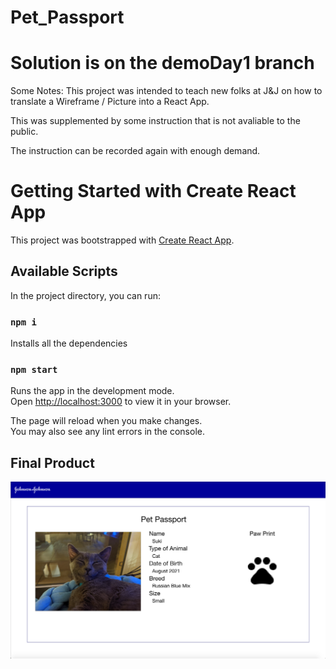 # Pet_Passport

# Solution is on the demoDay1 branch

Some Notes: 
This project was intended to teach new folks at J&J on how to translate a Wireframe / Picture into a React App. 

This was supplemented by some instruction that is not avaliable to the public.

The instruction can be recorded again with enough demand.

# Getting Started with Create React App

This project was bootstrapped with [Create React App](https://github.com/facebook/create-react-app).

## Available Scripts

In the project directory, you can run:

### `npm i`
Installs all the dependencies

### `npm start`

Runs the app in the development mode.\
Open [http://localhost:3000](http://localhost:3000) to view it in your browser.

The page will reload when you make changes.\
You may also see any lint errors in the console.

## Final Product
![Final Product](Final_Product.png)


